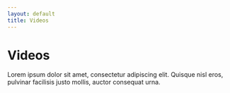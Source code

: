 ```yaml
---
layout: default
title: Videos
---
```


# Videos

Lorem ipsum dolor sit amet, consectetur adipiscing elit. Quisque nisl eros, pulvinar facilisis justo mollis, auctor consequat urna.
